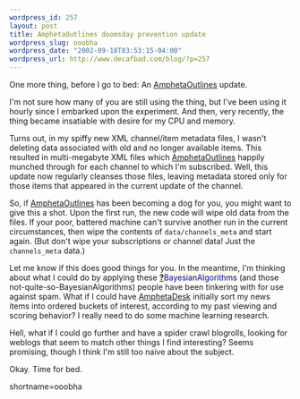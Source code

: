 ```yaml
--- 
wordpress_id: 257
layout: post
title: AmphetaOutlines doomsday prevention update
wordpress_slug: ooobha
wordpress_date: "2002-09-18T03:53:15-04:00"
wordpress_url: http://www.decafbad.com/blog/?p=257
---
```

<p>One more thing, before I go to bed:  An <a href="http://www.decafbad.com/twiki/bin/view/Main/AmphetaOutlines">AmphetaOutlines</a> update.</p>
<p>I'm not sure how many of you are still using the thing, but I've been using it hourly since I embarked upon the experiment.  And then, very recently, the thing became insatiable with desire for my CPU and memory.</p>
<p>Turns out, in my spiffy new XML channel/item metadata files, I wasn't deleting data associated with old and no longer available items.  This resulted in multi-megabyte XML files which <a href="http://www.decafbad.com/twiki/bin/view/Main/AmphetaOutlines">AmphetaOutlines</a> happily munched through for each channel to which I'm subscribed.  Well, this update now regularly cleanses those files, leaving metadata stored only for those items that appeared in the current update of the channel.</p>
<p>So, if <a href="http://www.decafbad.com/twiki/bin/view/Main/AmphetaOutlines">AmphetaOutlines</a> has been becoming a dog for you, you might want to give this a shot.  Upon the first run, the new code will wipe old data from the files.  If your poor, battered machine can't survive another run in the current circumstances, then wipe the contents of <code>data/channels_meta</code> and start again.  (But don't wipe your subscriptions or channel data!  Just the <code>channels_meta</code> data.)</p>
<p>Let me know if this does good things for you.  In the meantime, I'm thinking about what I could do by applying these <span style='background : #FFFFCE;'><a href="http://www.decafbad.com/twiki/bin/edit/Main/BayesianAlgorithms?topicparent=Main.FilterData"><b>?</b></a><font color="#0000FF">BayesianAlgorithms</font></span> (and those not-quite-so-BayesianAlgorithms) people have been tinkering with for use against spam.  What if I could have <a href="http://www.decafbad.com/twiki/bin/view/Main/AmphetaDesk">AmphetaDesk</a> initially sort my news items into ordered buckets of interest, according to my past viewing and scoring behavior?  I really need to do some machine learning research.</p>
<p>Hell, what if I could go further and have a spider crawl blogrolls, looking for weblogs that seem to match other things I find interesting?  Seems promising, though I think I'm still too naive about the subject.</p>
<p>Okay.  Time for bed.</p>
<!--more-->
shortname=ooobha
